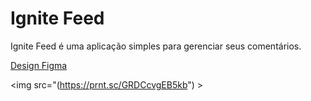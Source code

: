 # Ignite Feed

Ignite Feed é uma aplicação simples para gerenciar seus comentários.

[Design Figma](https://www.figma.com/community/file/1113573231685349036)

<img src="(https://prnt.sc/GRDCcvgEB5kb") >
